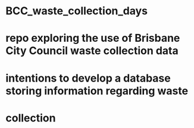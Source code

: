 # BCC_waste_collection_days

# repo exploring the use of Brisbane City Council waste collection data
# intentions to develop a database storing information regarding waste
# collection
